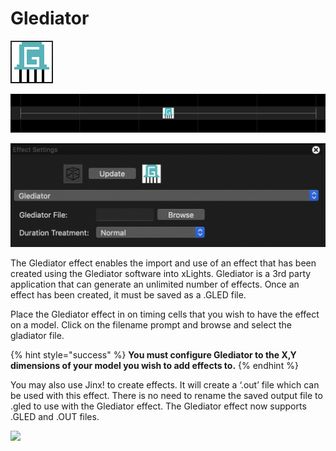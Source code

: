# Glediator

![Icon](<../../.gitbook/assets/image (890).png>)

![Sequencer Grid](<../../.gitbook/assets/image (450).png>)

![](<../../.gitbook/assets/image (823).png>)

The Glediator effect enables the import and use of an effect that has been created using the Glediator software into xLights. Glediator is a 3rd party application that can generate an unlimited number of effects. Once an effect has been created, it must be saved as a .GLED file.

Place the Glediator effect in on timing cells that you wish to have the effect on a model. Click on the filename prompt and browse and select the gladiator file.

{% hint style="success" %}
**You must configure Glediator to the X,Y dimensions of your model you wish to add effects to.**
{% endhint %}

You may also use Jinx! to create effects. It will create a ‘.out’ file which can be used with this effect. There is no need to rename the saved output file to .gled to use with the Glediator effect. The Glediator effect now supports .GLED and .OUT files.

![](https://lh4.googleusercontent.com/rJFHc6iFjomvGp3JI8Gl6figZZR5bdKz-ZvfaUIUgyZkbJeESwhPDPzOde\_O4aYYiSF0iSdMgVqCXnqe6qlDI4rODO7ZTeG2Ry3CdhNDnoOXhU0srOgD5BOZaYevhGioqrmibYjY)
